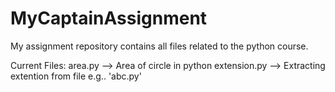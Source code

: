 # MyCaptainAssignment
My assignment repository contains all files related to the python course.

Current Files:
area.py --> Area of circle in python
extension.py --> Extracting extention from file e.g.. 'abc.py'
